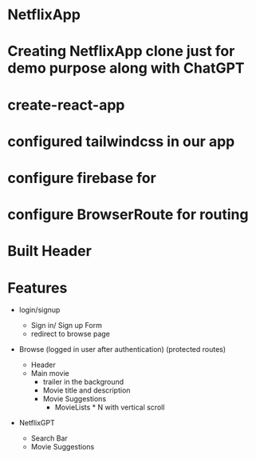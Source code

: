 # NetflixApp
# Creating NetflixApp clone just for demo purpose along with ChatGPT
# create-react-app
# configured tailwindcss in our app
# configure firebase for 
# configure BrowserRoute for routing
# Built Header

# Features
- login/signup
    - Sign in/ Sign up Form
    - redirect to browse page
 - Browse (logged in user after authentication) (protected routes)
    - Header
    - Main movie
        - trailer in the background
        - Movie title and description
        - Movie Suggestions
            - MovieLists * N with vertical scroll

 - NetflixGPT
    - Search Bar
    - Movie Suggestions
